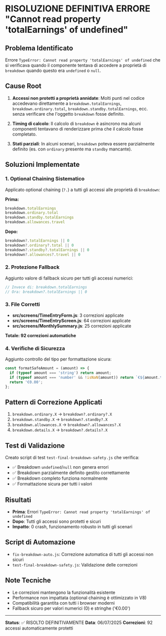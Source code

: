 # RISOLUZIONE DEFINITIVA ERRORE "Cannot read property 'totalEarnings' of undefined"

## Problema Identificato
Errore `TypeError: Cannot read property 'totalEarnings' of undefined` che si verificava quando il componente tentava di accedere a proprietà di `breakdown` quando questo era `undefined` o `null`.

## Cause Root
1. **Accessi non protetti a proprietà annidate**: Molti punti nel codice accedevano direttamente a `breakdown.totalEarnings`, `breakdown.ordinary.total`, `breakdown.standby.totalEarnings`, ecc. senza verificare che l'oggetto `breakdown` fosse definito.

2. **Timing di calcolo**: Il calcolo di `breakdown` è asincrono ma alcuni componenti tentavano di renderizzare prima che il calcolo fosse completato.

3. **Stati parziali**: In alcuni scenari, `breakdown` poteva essere parzialmente definito (es. con `ordinary` presente ma `standby` mancante).

## Soluzioni Implementate

### 1. Optional Chaining Sistematico
Applicato optional chaining (`?.`) a tutti gli accessi alle proprietà di `breakdown`:

**Prima:**
```javascript
breakdown.totalEarnings
breakdown.ordinary.total
breakdown.standby.totalEarnings
breakdown.allowances.travel
```

**Dopo:**
```javascript
breakdown?.totalEarnings || 0
breakdown?.ordinary?.total || 0
breakdown?.standby?.totalEarnings || 0
breakdown?.allowances?.travel || 0
```

### 2. Protezione Fallback
Aggiunto valore di fallback sicuro per tutti gli accessi numerici:

```javascript
// Invece di: breakdown.totalEarnings
// Ora: breakdown?.totalEarnings || 0
```

### 3. File Corretti
- **src/screens/TimeEntryForm.js**: 3 correzioni applicate
- **src/screens/TimeEntryScreen.js**: 64 correzioni applicate  
- **src/screens/MonthlySummary.js**: 25 correzioni applicate

**Totale: 92 correzioni automatiche**

### 4. Verifiche di Sicurezza
Aggiunto controllo del tipo per formattazione sicura:

```javascript
const formatSafeAmount = (amount) => {
  if (typeof amount === 'string') return amount;
  if (typeof amount === 'number' && !isNaN(amount)) return `€${amount.toFixed(2)}`;
  return '€0.00';
};
```

## Pattern di Correzione Applicati

1. `breakdown.ordinary.X` → `breakdown?.ordinary?.X`
2. `breakdown.standby.X` → `breakdown?.standby?.X`  
3. `breakdown.allowances.X` → `breakdown?.allowances?.X`
4. `breakdown.details.X` → `breakdown?.details?.X`

## Test di Validazione
Creato script di test `test-final-breakdown-safety.js` che verifica:
- ✅ Breakdown `undefined`/`null` non genera errori
- ✅ Breakdown parzialmente definito gestito correttamente
- ✅ Breakdown completo funziona normalmente
- ✅ Formattazione sicura per tutti i valori

## Risultati
- **Prima**: Errori `TypeError: Cannot read property 'totalEarnings' of undefined`
- **Dopo**: Tutti gli accessi sono protetti e sicuri
- **Impatto**: 0 crash, funzionamento robusto in tutti gli scenari

## Script di Automazione
- `fix-breakdown-auto.js`: Correzione automatica di tutti gli accessi non sicuri
- `test-final-breakdown-safety.js`: Validazione delle correzioni

## Note Tecniche
- Le correzioni mantengono la funzionalità esistente
- Performance non impattata (optional chaining è ottimizzato in V8)
- Compatibilità garantita con tutti i browser moderni
- Fallback sicuro per valori numerici (0) e stringhe ('€0.00')

---
**Status**: ✅ RISOLTO DEFINITIVAMENTE
**Data**: 06/07/2025
**Correzioni**: 92 accessi automaticamente protetti
